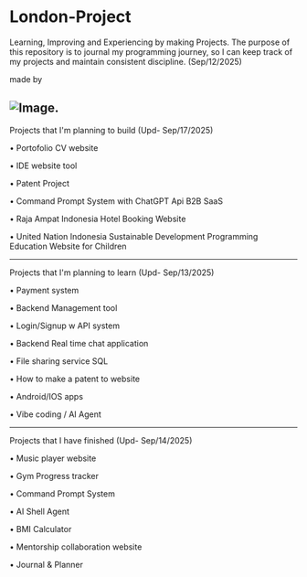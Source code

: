 # London-Project
Learning, Improving and Experiencing by making Projects.
The purpose of this repository is to journal my programming journey, so I can keep track of my projects and maintain consistent discipline. (Sep/12/2025)

made by 

![Image](https://github.com/user-attachments/assets/ba5fb303-a3d0-4370-9b54-850958f48bea).
--------------------------------------------------
Projects that I'm planning to build (Upd- Sep/17/2025)

  • Portofolio CV website
  
  • IDE website tool
  
  • Patent Project

  • Command Prompt System with ChatGPT Api B2B SaaS

  • Raja Ampat Indonesia Hotel Booking Website

  • United Nation Indonesia Sustainable Development Programming Education Website for Children
  
--------------------------------------------------
Projects that I'm planning to learn (Upd- Sep/13/2025)

  • Payment system
  
  • Backend Management tool
  
  • Login/Signup w API system
  
  • Backend Real time chat application
  
  • File sharing service SQL
  
  • How to make a patent to website
  
  • Android/IOS apps
  
  • Vibe coding / AI Agent
  
--------------------------------------------------
Projects that I have finished (Upd- Sep/14/2025)

  • Music player website
  
  • Gym Progress tracker

  • Command Prompt System

  • AI Shell Agent

  • BMI Calculator

  • Mentorship collaboration website

  • Journal & Planner
